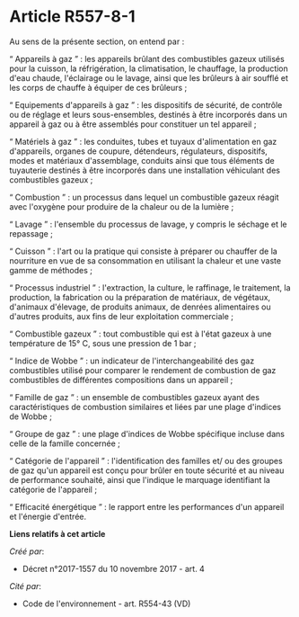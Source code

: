 # Article R557-8-1

Au sens de la présente section, on entend par :

“ Appareils à gaz ” : les appareils brûlant des combustibles gazeux utilisés pour la cuisson, la réfrigération, la
climatisation, le chauffage, la production d'eau chaude, l'éclairage ou le lavage, ainsi que les brûleurs à air soufflé et
les corps de chauffe à équiper de ces brûleurs ;

“ Equipements d'appareils à gaz ” : les dispositifs de sécurité, de contrôle ou de réglage et leurs sous-ensembles, destinés
à être incorporés dans un appareil à gaz ou à être assemblés pour constituer un tel appareil ;

“ Matériels à gaz ” : les conduites, tubes et tuyaux d'alimentation en gaz d'appareils, organes de coupure, détendeurs,
régulateurs, dispositifs, modes et matériaux d'assemblage, conduits ainsi que tous éléments de tuyauterie destinés à être
incorporés dans une installation véhiculant des combustibles gazeux ;

“ Combustion ” : un processus dans lequel un combustible gazeux réagit avec l'oxygène pour produire de la chaleur ou de la
lumière ;

“ Lavage ” : l'ensemble du processus de lavage, y compris le séchage et le repassage ;

“ Cuisson ” : l'art ou la pratique qui consiste à préparer ou chauffer de la nourriture en vue de sa consommation en
utilisant la chaleur et une vaste gamme de méthodes ;

“ Processus industriel ” : l'extraction, la culture, le raffinage, le traitement, la production, la fabrication ou la
préparation de matériaux, de végétaux, d'animaux d'élevage, de produits animaux, de denrées alimentaires ou d'autres
produits, aux fins de leur exploitation commerciale ;

“ Combustible gazeux ” : tout combustible qui est à l'état gazeux à une température de 15° C, sous une pression de 1 bar ;

“ Indice de Wobbe ” : un indicateur de l'interchangeabilité des gaz combustibles utilisé pour comparer le rendement de
combustion de gaz combustibles de différentes compositions dans un appareil ;

“ Famille de gaz ” : un ensemble de combustibles gazeux ayant des caractéristiques de combustion similaires et liées par une
plage d'indices de Wobbe ;

“ Groupe de gaz ” : une plage d'indices de Wobbe spécifique incluse dans celle de la famille concernée ;

“ Catégorie de l'appareil ” : l'identification des familles et/ ou des groupes de gaz qu'un appareil est conçu pour brûler en
toute sécurité et au niveau de performance souhaité, ainsi que l'indique le marquage identifiant la catégorie de l'appareil ;

“ Efficacité énergétique ” : le rapport entre les performances d'un appareil et l'énergie d'entrée.

**Liens relatifs à cet article**

_Créé par_:

  - Décret n°2017-1557 du 10 novembre 2017 - art. 4

_Cité par_:

  - Code de l'environnement - art. R554-43 (VD)
